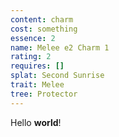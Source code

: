 ```yaml
---
content: charm
cost: something
essence: 2
name: Melee e2 Charm 1
rating: 2
requires: []
splat: Second Sunrise
trait: Melee
tree: Protector
---
```


Hello **world**!

